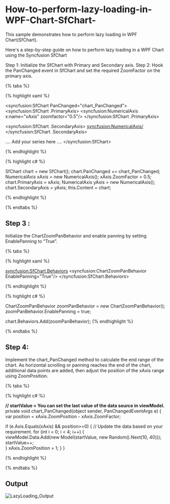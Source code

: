 # How-to-perform-lazy-loading-in-WPF-Chart-SfChart-
This sample demonstrates how to perform lazy loading in WPF Chart(SfChart).

Here's a step-by-step guide on how to perform lazy loading in a WPF Chart using the Syncfusion SfChart

Step 1: Initialize the SfChart with Primary and Secondary axis.
Step 2: Hook the PanChanged event in SfChart and set the required ZoomFactor on the primary axis.

{% tabs %}

{% highlight xaml %}

<syncfusion:SfChart PanChanged="chart_PanChanged">
<syncfusion:SfChart .PrimaryAxis>
   <syncfusion:NumericalAxis x:name="xAxis" zoomfactor="0.5"/>
</syncfusion:SfChart .PrimaryAxis>

<syncfusion:SfChart .SecondaryAxis>
   <syncfusion:NumericalAxis/>
</syncfusion:SfChart .SecondaryAxis>

.... Add your series here ....
</syncfusion:SfChart>

{% endhighlight %}

{% highlight c# %}

SfChart chart = new SfChart();
chart.PanChanged += chart_PanChanged;
NumericalAxis xAxis = new NumericalAxis();
xAxis.ZoomFactor = 0.5;
chart.PrimaryAxis = xAxis;
NumericalAxis yAxis = new NumericalAxis();
chart.SecondaryAxis = yAxis;
this.Content = chart;

{% endhighlight %}

{% endtabs %}

## Step 3 : 
Initialize the ChartZoomPanBehavior and enable panning by setting EnablePanning to “True”.

{% tabs %}

{% highlight xaml %}

<syncfusion:SfChart.Behaviors>
   <syncfusion:ChartZoomPanBehavior EnablePanning="True"/>
</syncfusion:SfChart.Behaviors>

{% endhighlight %}

{% highlight c# %}

ChartZoomPanBehavior zoomPanBehavior = new ChartZoomPanBehavior();
zoomPanBehavior.EnablePanning = true;

chart.Behaviors.Add(zoomPanBehavior);
{% endhighlight %}

{% endtabs %}

## Step 4: 
Implement the chart_PanChanged method to calculate the end range of the chart. As horizontal scrolling or panning reaches the end of the chart, additional data points are added, then adjust the position of the xAxis range using ZoomPosition.

{% tabs %}

{% highlight c# %}

**// startValue = You can set the last value of the data source in viewModel.**
private void chart_PanChanged(object sender, PanChangedEventArgs e)
{       
 var position = xAxis.ZoomPosition - xAxis.ZoomFactor;
         
 if (e.Axis.Equals(xAxis) && position>=0)
 {
     // Update the data based on your requirement. 
     for (int i = 0; i < 4; i++)
     {   
         viewModel.Data.Add(new Model(startValue, new Random().Next(10, 40)));
         startValue++;                 
     }
     xAxis.ZoomPosition = 1;
 }
}

{% endhighlight %}

{% endtabs %}

## Output

![LazyLoading_Output](https://github.com/SyncfusionExamples/How-to-perform-lazy-loading-in-WPF-Chart-SfChart/assets/113961867/8adee59a-dee8-43dc-8609-c4d529e80873)


